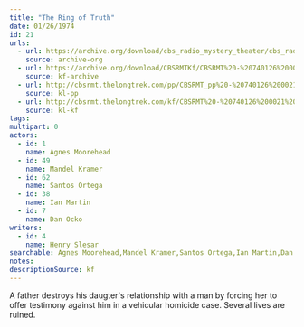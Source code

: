 ```yaml
---
title: "The Ring of Truth"
date: 01/26/1974
id: 21
urls: 
  - url: https://archive.org/download/cbs_radio_mystery_theater/cbs_radio_mystery_theater-0001-0050.zip/cbs_radio_mystery_theater-0001-0050%2Fcbsrmt_0021_the_ring_of_truth.mp3
    source: archive-org
  - url: https://archive.org/download/CBSRMTKf/CBSRMT%20-%20740126%200021%20The%20Ring%20Of%20Truth_kf.mp3
    source: kf-archive
  - url: http://cbsrmt.thelongtrek.com/pp/CBSRMT_pp%20-%20740126%200021%20The%20Ring%20of%20Truth.mp3
    source: kl-pp
  - url: http://cbsrmt.thelongtrek.com/kf/CBSRMT%20-%20740126%200021%20The%20Ring%20Of%20Truth_kf.mp3
    source: kl-kf
tags: 
multipart: 0
actors:  
  - id: 1
    name: Agnes Moorehead  
  - id: 49
    name: Mandel Kramer  
  - id: 62
    name: Santos Ortega  
  - id: 38
    name: Ian Martin  
  - id: 7
    name: Dan Ocko
writers:  
  - id: 4
    name: Henry Slesar
searchable: Agnes Moorehead,Mandel Kramer,Santos Ortega,Ian Martin,Dan Ocko Henry Slesar
notes: 
descriptionSource: kf
---
```

A father destroys his daugter's relationship with a man by forcing her to offer testimony against him in a vehicular homicide case. Several lives are ruined.